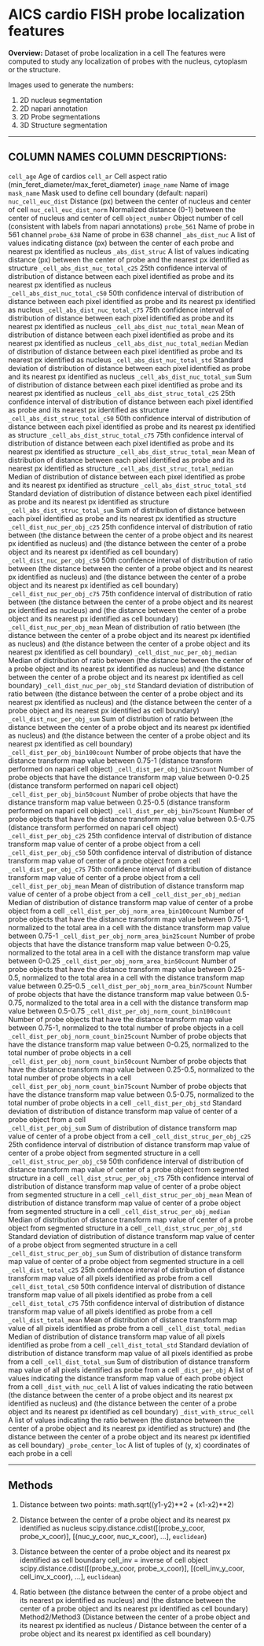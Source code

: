 # AICS cardio FISH probe localization features 

**Overview:** Dataset of probe localization in a cell
The features were computed to study any localization of probes with the nucleus, cytoplasm or the structure.

Images used to generate the numbers:
1. 2D nucleus segmentation
2. 2D napari annotation
3. 2D Probe segmentations
4. 3D Structure segmentation

---------------------------------------------------------------
COLUMN NAMES						COLUMN DESCRIPTIONS:
---------------------------------------------------------------
`cell_age`							Age of cardios
`cell_ar`							Cell aspect ratio (min_feret_diameter/max_feret_diameter)
`image_name`						Name of image
`mask_name`							Mask used to define cell boundary (default: napari)
`nuc_cell_euc_dist`					Distance (px) between the center of nucleus and center of cell
`nuc_cell_euc_dist_norm`			Normalized distance (0-1) between the center of nucleus and center of cell
`object_number`						Object number of cell (consistent with labels from napari annotations)
`probe_561`							Name of probe in 561 channel
`probe_638`							Name of probe in 638 channel
`_abs_dist_nuc`						A list of values indicating distance (px) between the center of each probe and nearest px identified as nucleus
`_abs_dist_struc`					A list of values indicating distance (px) between the center of probe and the nearest px identified as structure
`_cell_abs_dist_nuc_total_c25`		25th confidence interval of distribution of distance between each pixel identified as probe and its nearest px identified as nucleus	
`_cell_abs_dist_nuc_total_c50`		50th confidence interval of distribution of distance between each pixel identified as probe and its nearest px identified as nucleus
`_cell_abs_dist_nuc_total_c75`		75th confidence interval of distribution of distance between each pixel identified as probe and its nearest px identified as nucleus
`_cell_abs_dist_nuc_total_mean`		Mean of distribution of distance between each pixel identified as probe and its nearest px identified as nucleus
`_cell_abs_dist_nuc_total_median`	Median of distribution of distance between each pixel identified as probe and its nearest px identified as nucleus
`_cell_abs_dist_nuc_total_std`		Standard deviation of distribution of distance between each pixel identified as probe and its nearest px identified as nucleus
`_cell_abs_dist_nuc_total_sum`		Sum of distribution of distance between each pixel identified as probe and its nearest px identified as nucleus
`_cell_abs_dist_struc_total_c25`	25th confidence interval of distribution of distance between each pixel identified as probe and its nearest px identified as structure
`_cell_abs_dist_struc_total_c50`	50th confidence interval of distribution of distance between each pixel identified as probe and its nearest px identified as structure
`_cell_abs_dist_struc_total_c75`	75th confidence interval of distribution of distance between each pixel identified as probe and its nearest px identified as structure
`_cell_abs_dist_struc_total_mean`	Mean of distribution of distance between each pixel identified as probe and its nearest px identified as structure
`_cell_abs_dist_struc_total_median`	Median of distribution of distance between each pixel identified as probe and its nearest px identified as structure
`_cell_abs_dist_struc_total_std`	Standard deviation of distribution of distance between each pixel identified as probe and its nearest px identified as structure
`_cell_abs_dist_struc_total_sum`	Sum of distribution of distance between each pixel identified as probe and its nearest px identified as structure
`_cell_dist_nuc_per_obj_c25`		25th confidence interval of distribution of ratio between (the distance between the center of a probe object and its nearest px identified as nucleus) and (the distance between the center of a probe object and its nearest px identified as cell boundary)
`_cell_dist_nuc_per_obj_c50`		50th confidence interval of distribution of ratio between (the distance between the center of a probe object and its nearest px identified as nucleus) and (the distance between the center of a probe object and its nearest px identified as cell boundary)
`_cell_dist_nuc_per_obj_c75`		75th confidence interval of distribution of ratio between (the distance between the center of a probe object and its nearest px identified as nucleus) and (the distance between the center of a probe object and its nearest px identified as cell boundary)
`_cell_dist_nuc_per_obj_mean`		Mean of distribution of ratio between (the distance between the center of a probe object and its nearest px identified as nucleus) and (the distance between the center of a probe object and its nearest px identified as cell boundary)
`_cell_dist_nuc_per_obj_median`		Median of distribution of ratio between (the distance between the center of a probe object and its nearest px identified as nucleus) and (the distance between the center of a probe object and its nearest px identified as cell boundary)
`_cell_dist_nuc_per_obj_std`		Standard deviation of distribution of ratio between (the distance between the center of a probe object and its nearest px identified as nucleus) and (the distance between the center of a probe object and its nearest px identified as cell boundary)
`_cell_dist_nuc_per_obj_sum`		Sum of distribution of ratio between (the distance between the center of a probe object and its nearest px identified as nucleus) and (the distance between the center of a probe object and its nearest px identified as cell boundary)	
`_cell_dist_per_obj_bin100count`	Number of probe objects that have the distance transform map value between 0.75-1 (distance transform performed on napari cell object)
`_cell_dist_per_obj_bin25count`		Number of probe objects that have the distance transform map value between 0-0.25 (distance transform performed on napari cell object)
`_cell_dist_per_obj_bin50count`		Number of probe objects that have the distance transform map value between 0.25-0.5 (distance transform performed on napari cell object)
`_cell_dist_per_obj_bin75count`		Number of probe objects that have the distance transform map value between 0.5-0.75 (distance transform performed on napari cell object)
`_cell_dist_per_obj_c25`			25th confidence interval of distribution of distance transform map value of center of a probe object from a cell
`_cell_dist_per_obj_c50`			50th confidence interval of distribution of distance transform map value of center of a probe object from a cell
`_cell_dist_per_obj_c75`			75th confidence interval of distribution of distance transform map value of center of a probe object from a cell
`_cell_dist_per_obj_mean`			Mean of distribution of distance transform map value of center of a probe object from a cell
`_cell_dist_per_obj_median`			Median of distribution of distance transform map value of center of a probe object from a cell
`_cell_dist_per_obj_norm_area_bin100count`	Number of probe objects that have the distance transform map value between 0.75-1, normalized to the total area in a cell with the distance transform map value between 0.75-1
`_cell_dist_per_obj_norm_area_bin25count`	Number of probe objects that have the distance transform map value between 0-0.25, normalized to the total area in a cell with the distance transform map value between 0-0.25
`_cell_dist_per_obj_norm_area_bin50count` 	Number of probe objects that have the distance transform map value between 0.25-0.5, normalized to the total area in a cell with the distance transform map value between 0.25-0.5
`_cell_dist_per_obj_norm_area_bin75count`	Number of probe objects that have the distance transform map value between 0.5-0.75, normalized to the total area in a cell with the distance transform map value between 0.5-0.75
`_cell_dist_per_obj_norm_count_bin100count`	Number of probe objects that have the distance transform map value between 0.75-1, normalized to the total number of probe objects in a cell
`_cell_dist_per_obj_norm_count_bin25count`	Number of probe objects that have the distance transform map value between 0-0.25, normalized to the total number of probe objects in a cell
`_cell_dist_per_obj_norm_count_bin50count`	Number of probe objects that have the distance transform map value between 0.25-0.5, normalized to the total number of probe objects in a cell
`_cell_dist_per_obj_norm_count_bin75count`	Number of probe objects that have the distance transform map value between 0.5-0.75, normalized to the total number of probe objects in a cell
`_cell_dist_per_obj_std`			Standard deviation of distribution of distance transform map value of center of a probe object from a cell	
`_cell_dist_per_obj_sum`			Sum of distribution of distance transform map value of center of a probe object from a cell
`_cell_dist_struc_per_obj_c25`		25th confidence interval of distribution of distance transform map value of center of a probe object from segmented structure in a cell
`_cell_dist_struc_per_obj_c50`		50th confidence interval of distribution of distance transform map value of center of a probe object from segmented structure in a cell
`_cell_dist_struc_per_obj_c75`		75th confidence interval of distribution of distance transform map value of center of a probe object from segmented structure in a cell
`_cell_dist_struc_per_obj_mean`		Mean of distribution of distance transform map value of center of a probe object from segmented structure in a cell
`_cell_dist_struc_per_obj_median`	Median of distribution of distance transform map value of center of a probe object from segmented structure in a cell
`_cell_dist_struc_per_obj_std`		Standard deviation of distribution of distance transform map value of center of a probe object from segmented structure in a cell
`_cell_dist_struc_per_obj_sum`		Sum of distribution of distance transform map value of center of a probe object from segmented structure in a cell
`_cell_dist_total_c25`				25th confidence interval of distribution of distance transform map value of all pixels identified as probe from a cell
`_cell_dist_total_c50`				50th confidence interval of distribution of distance transform map value of all pixels identified as probe from a cell
`_cell_dist_total_c75`				75th confidence interval of distribution of distance transform map value of all pixels identified as probe from a cell
`_cell_dist_total_mean`				Mean of distribution of distance transform map value of all pixels identified as probe from a cell
`_cell_dist_total_median`			Median of distribution of distance transform map value of all pixels identified as probe from a cell
`_cell_dist_total_std`				Standard deviation of distribution of distance transform map value of all pixels identified as probe from a cell
`_cell_dist_total_sum`				Sum of distribution of distance transform map value of all pixels identified as probe from a cell
`_dist_per_obj`						A list of values indicating the distance transform map value of each probe object from a cell
`_dist_with_nuc_cell`				A list of values indicating the ratio between (the distance between the center of a probe object and its nearest px identified as nucleus) and (the distance between the center of a probe object and its nearest px identified as cell boundary)
`_dist_with_struc_cell`				A list of values indicating the ratio between (the distance between the center of a probe object and its nearest px identified as structure) and (the distance between the center of a probe object and its nearest px identified as cell boundary)
`_probe_center_loc`					A list of tuples of (y, x) coordinates of each probe in a cell

--------------------------------------------------------------------------------
Methods
--------------------------------------------------------------------------------

1. Distance between two points:
math.sqrt((y1-y2)**2 + (x1-x2)**2)

2. Distance between the center of a probe object and its nearest px identified as nucleus
scipy.distance.cdist([(probe_y_coor, probe_x_coor)], [(nuc_y_coor, nuc_x_coor), ...], `euclidean`)

3. Distance between the center of a probe object and its nearest px identified as cell boundary
cell_inv = inverse of cell object
scipy.distance.cdist([(probe_y_coor, probe_x_coor)], [(cell_inv_y_coor, cell_inv_x_coor), ...], `euclidean`)

4. Ratio between (the distance between the center of a probe object and its nearest px identified as nucleus) and (the distance between the center of a probe object and its nearest px identified as cell boundary)
Method2/Method3 (Distance between the center of a probe object and its nearest px identified as nucleus / Distance between the center of a probe object and its nearest px identified as cell boundary)




